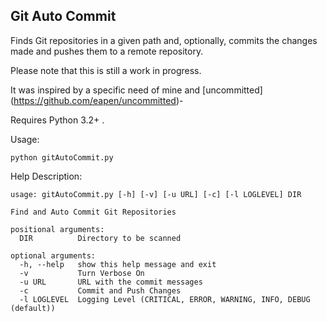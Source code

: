 Git Auto Commit
------


Finds Git repositories in a given path and, optionally, commits the changes made and pushes them to a remote repository.

Please note that this is still a work in progress.

It was inspired by a specific need of mine and [uncommitted] (https://github.com/eapen/uncommitted)-

Requires Python 3.2+ .

Usage:
```
python gitAutoCommit.py
```

Help Description:
```
usage: gitAutoCommit.py [-h] [-v] [-u URL] [-c] [-l LOGLEVEL] DIR

Find and Auto Commit Git Repositories

positional arguments:
  DIR          Directory to be scanned

optional arguments:
  -h, --help   show this help message and exit
  -v           Turn Verbose On
  -u URL       URL with the commit messages
  -c           Commit and Push Changes
  -l LOGLEVEL  Logging Level (CRITICAL, ERROR, WARNING, INFO, DEBUG (default))
```
